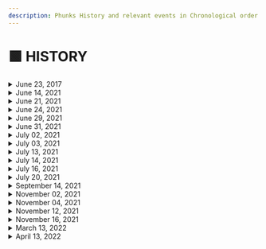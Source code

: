 ```yaml
---
description: Phunks History and relevant events in Chronological order
---
```


# 🟩 HISTORY

<details>

<summary>June 23, 2017 </summary>

[LarvaLabs](https://twitter.com/larvalabs) Launches CryptoPunks

</details>

<details>

<summary>June 14, 2021</summary>

Initial CryptoPhunks Mint - V1

[Etherscan](https://etherscan.io/tx/0x48db643b9ee37de131e23456ecf35c3a270cba12b4e952f02fe7e5af0bb2a0cc)

[Ryder Ripps](https://twitter.com/ryder\_ripps) Mints CryptoPunk #3100 on Foundation - Sold for 2.2 ETH

</details>

<details>

<summary>June 21, 2021</summary>

Migrated to v2 Contract - V1 Contract Deprecated

[Etherscan](https://etherscan.io/tx/0x994a30d91c09ecf14aef8fe42140742584762d3522a2016bd386361e6d76d4e2)

OpenSea Delisting #1

Original Developers Send Letter to LarvaLabs

[Tweet](https://twitter.com/cryptophunks/status/1407183012781903876?s=21)

</details>

<details>

<summary>June 24, 2021</summary>

OpenSea Relisting #1

Changed name to "Not a Punk" and added Rarity borders to appease OpenSea

[Tweet](https://twitter.com/cryptophunks/status/1408082776213966850?s=21)

</details>

<details>

<summary>June 29, 2021</summary>

OpenSea Delisting #2

[Discord](https://discord.com/channels/840362318033846333/840362318033846336/859457427900334090)

</details>

<details>

<summary>June 31, 2021</summary>

[Ryder Ripps](https://twitter.com/ryder\_ripps) Receives first DMCA ever from Larva Labs.

</details>

<details>

<summary>July 02, 2021</summary>

CryptoPhunks Sell Out! All 10,000 Phunks minted.

621 unique holders at sell out

</details>

<details>

<summary>July 03, 2021</summary>

OpenSea Relisting #2

[Tweet](https://twitter.com/natechastain/status/1411442112462266371?s=20)

</details>

<details>

<summary>July 13, 2021</summary>

OpenSea Delisting #3

LarvaLabs [DMCA’s](https://twitter.com/CryptoPhunks/status/1415001685986922499?s=20\&t=yStTw92XA4d6Ay79jauP\_w) CryptoPhunks - First project to receive DMCA from LL

</details>

<details>

<summary>July 14, 2021</summary>

Rarible Delisting

</details>

<details>

<summary>July 16, 2021</summary>

Rarible Relisting

[Discord](https://discord.com/channels/840362318033846333/840362318033846336/865447175738621972)

</details>

<details>

<summary>July 20, 2021</summary>

Foundation Letter to LarvaLabs, Devs leave project. Unwilling to counter DMCA.

[Foundation.app](https://foundation.app/@cryptophunks/\~/62017)

Removed "Not a Punk" naming

Added Phunk images to IPFS

[Discord](https://discord.com/channels/840362318033846333/853364785041899520/867075927984570388)

</details>

<details>

<summary>September 14, 2021</summary>

Nate Chastain Resigns from OpenSea after caught insider trading

[Tweet](http://twitter.com/TAYL0RWTF/status/1437935051065348099?s=20)

</details>

<details>

<summary>November 02, 2021</summary>

Launch of [NotLarvaLabs.com](https://twitter.com/NotLarvaLabs)

</details>

<details>

<summary>November 04, 2021</summary>

Record Breaking Alien Phunk Sale for 31 ETH ($140,000)

[Tweet](https://twitter.com/phunkbot/status/1456316441012187145?s=21)

</details>

<details>

<summary>November 12, 2021</summary>

Record Breaking Ape Phunk Sale for 21.69 ETH ($100,000)

[Tweet](https://twitter.com/phunkbot/status/1459110126581956615?s=21)

</details>

<details>

<summary>November 16, 2021</summary>

Record Breaking Alien Phunk Sale for 40 ETH ($167,000)

[Tweet](https://twitter.com/PhunkBot/status/1460777119559077894)

</details>

<details>

<summary>March 13, 2022</summary>

LarvaLabs sells Punks and Meebits IP to [YugaLabs](https://twitter.com/yugalabs)\
[Tweet](https://twitter.com/larvalabs/status/1502421713153318918?s=20\&t=yStTw92XA4d6Ay79jauP\_w)

</details>

<details>

<summary>April 13, 2022</summary>

OpenSea Relisting #3

[Tweet](https://twitter.com/Kenogas/status/1514314569828614150?s=20\&t=xmeRflETillDBGwkz9-5Hw)

</details>
